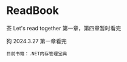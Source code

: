 # ReadBook

茶
Let's read together
 第一章，第四章暂时看完

狗
2024.3.27
第一章看完

```计划将高级调试纳入读书项目中，欢迎各位加入；
目前书籍：.NET内存管理宝典
```


